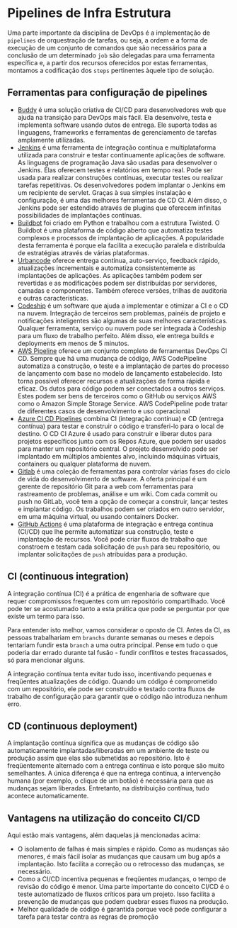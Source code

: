 Pipelines de Infra Estrutura
=======================================================

Uma parte importante da disciplina de DevOps é a implementação de `pipelines` de orquestração de tarefas, ou seja, a ordem e a forma de execução de um conjunto de comandos que são necessários para a conclusão de um determinado `job` são delegadas para uma ferramenta específica e, a partir dos recursos oferecidos por estas ferramentas, montamos a codificação dos `steps` pertinentes àquele tipo de solução.

## Ferramentas para configuração de pipelines
* [Buddy](https://buddy.works/) é uma solução criativa de CI/CD para desenvolvedores web que ajuda na transição para DevOps mais fácil. Ela desenvolve, testa e implementa software usando dutos de entrega. Ele suporta todas as linguagens, frameworks e ferramentas de gerenciamento de tarefas amplamente utilizadas.
* [Jenkins](https://www.jenkins.io/) é uma ferramenta de integração contínua e multiplataforma utilizada para construir e testar continuamente aplicações de software. As linguagens de programação Java são usadas para desenvolver o Jenkins. Elas oferecem testes e relatórios em tempo real. Pode ser usada para realizar construções contínuas, executar testes ou realizar tarefas repetitivas.
Os desenvolvedores podem implantar o Jenkins em um recipiente de servlet. Graças à sua simples instalação e configuração, é uma das melhores ferramentas de CD CI. Além disso, o Jenkins pode ser estendido através de plugins que oferecem infinitas possibilidades de implantações contínuas.
* [Buildbot](https://buildbot.net/) foi criado em Python e trabalhou com a estrutura Twisted. O Buildbot é uma plataforma de código aberto que automatiza testes complexos e processos de implantação de aplicações. A popularidade desta ferramenta é porque ela facilita a execução paralela e distribuída de estratégias através de várias plataformas.
* [Urbancode](https://www.ibm.com/cloud/urbancode) oferece entrega contínua, auto-serviço, feedback rápido, atualizações incrementais e automatiza consistentemente as implantações de aplicações. As aplicações também podem ser revertidas e as modificações podem ser distribuídas por servidores, camadas e componentes. Também oferece versões, trilhas de auditoria e outras características.
* [Codeship](https://www.cloudbees.com/products/codeship) é um software que ajuda a implementar e otimizar a CI e o CD na nuvem. Integração de terceiros sem problemas, painéis de projeto e notificações inteligentes são algumas de suas melhores características. Qualquer ferramenta, serviço ou nuvem pode ser integrada à Codeship para um fluxo de trabalho perfeito.  Além disso, ele entrega builds e deployments em menos de 5 minutos.
* [AWS Pipeline](https://aws.amazon.com/getting-started/hands-on/set-up-ci-cd-pipeline/) oferece um conjunto completo de ferramentas DevOps CI CD. Sempre que há uma mudança de código, AWS CodePipeline automatiza a construção, o teste e a implantação de partes do processo de lançamento com base no modelo de lançamento estabelecido. Isto torna possível oferecer recursos e atualizações de forma rápida e eficaz.
Os dutos para código podem ser conectados a outros serviços. Estes podem ser bens de terceiros como o GitHub ou serviços AWS como o Amazon Simple Storage Service. AWS CodePipeline pode tratar de diferentes casos de desenvolvimento e uso operacional
* [Azure CI CD Pipelines](https://azure.microsoft.com/en-us/services/devops/pipelines/) combina CI (integração contínua) e CD (entrega contínua) para testar e construir o código e transferi-lo para o local de destino.
O CD CI Azure é usado para construir e liberar dutos para projetos específicos junto com os Repos Azure, que podem ser usados para manter um repositório central. O projeto desenvolvido pode ser implantado em múltiplos ambientes alvo, incluindo máquinas virtuais, containers ou qualquer plataforma de nuvem.
* [Gitlab](https://docs.gitlab.com/ee/ci/) é uma coleção de ferramentas para controlar várias fases do ciclo de vida do desenvolvimento de software. A oferta principal é um gerente de repositório Git para a web com ferramentas para rastreamento de problemas, análise e um wiki.
Com cada commit ou push no GitLab, você tem a opção de começar a construir, lançar testes e implantar código. Os trabalhos podem ser criados em outro servidor, em uma máquina virtual, ou usando containers Docker.
* [GitHub Actions](https://docs.github.com/en/actions/learn-github-actions/understanding-github-actions) é uma plataforma de integração e entrega contínua (CI/CD) que lhe permite automatizar sua construção, teste e implantação de recursos. Você pode criar fluxos de trabalho que constroem e testam cada solicitação de `push` para seu repositório, ou implantar solicitações de `push` atribuídas para a produção.

CI (continuous integration)
---------------------------------

A integração contínua (CI) é a prática de engenharia de software que requer compromissos frequentes com um repositório compartilhado. Você pode ter se acostumado tanto a esta prática que pode se perguntar por que existe um termo para isso.

Para entender isto melhor, vamos considerar o oposto de CI. Antes da CI, as pessoas trabalhariam em `branchs` durante semanas ou meses e depois tentariam fundir esta `branch` a uma outra principal. Pense em tudo o que poderia dar errado durante tal fusão - fundir conflitos e testes fracassados, só para mencionar alguns.

A integração contínua tenta evitar tudo isso, incentivando pequenas e freqüentes atualizações de código. Quando um código é comprometido com um repositório, ele pode ser construído e testado contra fluxos de trabalho de configuração para garantir que o código não introduza nenhum erro.

CD (continuous deployment)
----------------------------------------------
A implantação contínua significa que as mudanças de código são automaticamente implantadas/liberadas em um ambiente de teste ou produção assim que elas são submetidas ao repositório. Isto é freqüentemente alternado com a entrega contínua e isto porque são muito semelhantes. A única diferença é que na entrega contínua, a intervenção humana (por exemplo, o clique de um botão) é necessária para que as mudanças sejam liberadas. Entretanto, na distribuição contínua, tudo acontece automaticamente. 

Vantagens na utilização do conceito CI/CD
-------------------------------------------------

Aqui estão mais vantagens, além daquelas já mencionadas acima:

* O isolamento de falhas é mais simples e rápido. Como as mudanças são menores, é mais fácil isolar as mudanças que causam um bug após a implantação. Isto facilita a correção ou o retrocesso das mudanças, se necessário.
* Como a CI/CD incentiva pequenas e freqüentes mudanças, o tempo de revisão do código é menor.
Uma parte importante do conceito CI/CD é o teste automatizado de fluxos críticos para um projeto. Isso facilita a prevenção de mudanças que podem quebrar esses fluxos na produção.
* Melhor qualidade de código é garantida porque você pode configurar a tarefa para testar contra as regras de promoção

